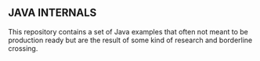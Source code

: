 ## JAVA INTERNALS

This repository contains a set of Java examples that often not meant to be production ready but are the result of some kind of research and borderline crossing.